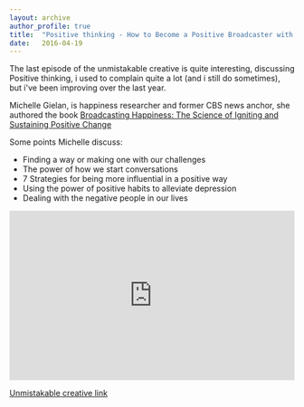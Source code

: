 ```yaml
---
layout: archive
author_profile: true
title:  "Positive thinking - How to Become a Positive Broadcaster with Michelle Gielan"
date:   2016-04-19
---
```

The last episode of the unmistakable creative is quite interesting, discussing Positive thinking, i used to complain quite a lot (and i still do sometimes), but i've been improving over the last year.

Michelle Gielan, is happiness researcher and former CBS news anchor, she authored the book [Broadcasting Happiness: The Science of Igniting and Sustaining Positive Change](http://www.amazon.com/Broadcasting-Happiness-Igniting-Sustaining-Positive/dp/1941631304)

Some points Michelle discuss:

- Finding a way or making one with our challenges
- The power of how we start conversations
- 7 Strategies for being more influential in a positive way
- Using the power of positive habits to alleviate depression
- Dealing with the negative people in our lives

<iframe width="100%" height="300" scrolling="no" frameborder="no" src="https://w.soundcloud.com/player/?url=https%3A//api.soundcloud.com/tracks/259274447&amp;auto_play=false&amp;hide_related=false&amp;show_comments=true&amp;show_user=true&amp;show_reposts=false&amp;visual=true"></iframe>

[Unmistakable creative link](https://unmistakablecreative.com/podcast/how-to-become-a-positive-broadcaster-with-michelle-gielan)